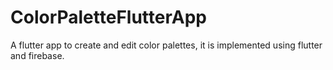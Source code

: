 # ColorPaletteFlutterApp
 A flutter app to create and edit color palettes, it is implemented using flutter and firebase.
